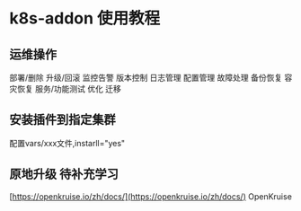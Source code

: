 # k8s-addon 使用教程

## 运维操作
部署/删除
升级/回滚
监控告警
版本控制
日志管理
配置管理
故障处理
备份恢复
容灾恢复
服务/功能测试
优化
迁移


## 安装插件到指定集群
配置vars/xxx文件,instarll="yes"

## 原地升级 待补充学习
[https://openkruise.io/zh/docs/](https://openkruise.io/zh/docs/)
OpenKruise